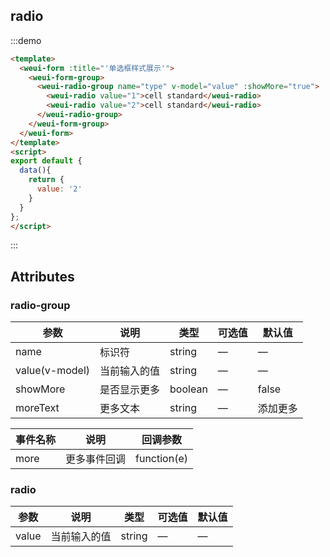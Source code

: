 ## radio

:::demo

```html
<template>
  <weui-form :title="'单选框样式展示'">
    <weui-form-group>
      <weui-radio-group name="type" v-model="value" :showMore="true">
        <weui-radio value="1">cell standard</weui-radio>
        <weui-radio value="2">cell standard</weui-radio>
      </weui-radio-group>
    </weui-form-group>
  </weui-form>
</template>
<script>
export default {
  data(){
    return {
      value: '2'
    }
  }
};
</script>
```

:::

## Attributes

### radio-group

| 参数           | 说明         | 类型    | 可选值 | 默认值   |
| -------------- | ------------ | ------- | ------ | -------- |
| name           | 标识符       | string  | —      | —        |
| value(v-model) | 当前输入的值 | string  | —      | —        |
| showMore       | 是否显示更多 | boolean | —      | false    |
| moreText       | 更多文本     | string  | —      | 添加更多 |

| 事件名称 | 说明         | 回调参数    |
| -------- | ------------ | ----------- |
| more     | 更多事件回调 | function(e) |

### radio

| 参数  | 说明         | 类型   | 可选值 | 默认值 |
| ----- | ------------ | ------ | ------ | ------ |
| value | 当前输入的值 | string | —      | —      |